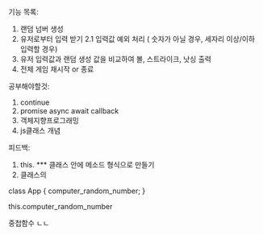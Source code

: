 기능 목록:

1. 랜덤 넘버 생성
2. 유저로부터 입력 받기
   2.1 입력값 예외 처리 ( 숫자가 아닐 경우, 세자리 이상/이하 입력할 경우)
3. 유저 입력값과 랜덤 생성 값을 비교하여 볼, 스트라이크, 낫싱 출력
4. 전체 게임 재시작 or 종료

공부해야할것:

1. continue
2. promise async await callback
3. 객체지향프로그래밍
4. js클래스 개념

피드백:

1. this. \*\*\* 클래스 안에 메소드 형식으로 만들기
2. 클래스의

class App {
computer_random_number;
}

this.computer_random_number

중첩함수 ㄴㄴ

